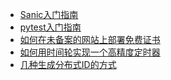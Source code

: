 <!--
 * @Author: Hiseh
 * @Date: 2020-05-06 10:36:38
 * @LastEditors: Hiseh
 * @LastEditTime: 2020-05-19 15:36:06
 * @Description: 计算机相关随笔
 -->
- [Sanic入门指南](./Sanic入门指南/README.md)
- [pytest入门指南](./pytest入门指南/README.md)
- [如何在未备案的网站上部署免费证书](./tools/letsencrypt.md)
- [如何用时间轮实现一个高精度定时器](./arch/timing_wheel.md)
- [几种生成分布式ID的方式](./arch/gen_id.md)